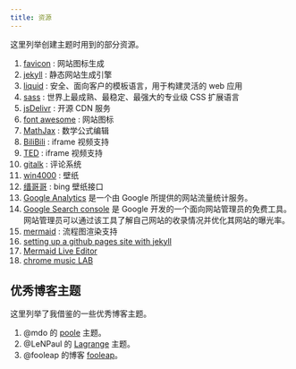 ```yaml
---
title: 资源
---
```


这里列举创建主题时用到的部分资源。

1. [favicon](https://favicon.io) : 网站图标生成
2. [jekyll](https://jekyllrb.com/) : 静态网站生成引擎
3. [liquid](https://liquid.bootcss.com/) : 安全、面向客户的模板语言，用于构建灵活的 web 应用
4. [sass](https://www.sass.hk/) : 世界上最成熟、最稳定、最强大的专业级 CSS 扩展语言
5. [jsDelivr](https://www.jsdelivr.com/) : 开源 CDN 服务
6. [font awesome](https://fontawesome.com/) : 网站图标
7. [MathJax](https://www.mathjax.org/) : 数学公式编辑
8. [BiliBili](https://www.bilibili.com/) : iframe 视频支持
9. [TED](https://www.ted.com/) : iframe 视频支持
10. [gitalk](https://github.com/gitalk/gitalk) : 评论系统
11. [win4000](http://www.win4000.com/) : 壁纸
12. [缙哥哥](https://www.dujin.org/3618.html) : bing 壁纸接口
13. [Google Analytics](https://analytics.google.com/) 是一个由 Google 所提供的网站流量统计服务。
14. [Google Search console](https://search.google.com/) 是 Google 开发的一个面向网站管理员的免费工具。网站管理员可以通过该工具了解自己网站的收录情况并优化其网站的曝光率。
15. [mermaid](https://github.com/mermaid-js/mermaid) : 流程图渲染支持
16. [setting up a github pages site with jekyll](https://help.github.com/en/github/working-with-github-pages/setting-up-a-github-pages-site-with-jekyll)
17. [Mermaid Live Editor](https://mermaid-js.github.io/mermaid-live-editor/)
18. [chrome music LAB](https://musiclab.chromeexperiments.com/Experiments)

## 优秀博客主题

这里列举了我借鉴的一些优秀博客主题。

1. @mdo 的 [poole](https://github.com/poole/poole) 主题。
2. @LeNPaul 的 [Lagrange](https://github.com/LeNPaul/Lagrange) 主题。
3. @fooleap 的博客 [fooleap](https://blog.fooleap.org/)。


